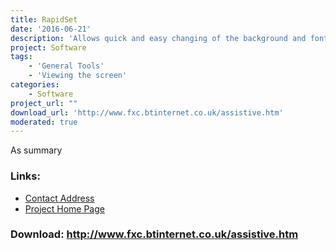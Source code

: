 ```yaml
---
title: RapidSet
date: '2016-06-21'
description: 'Allows quick and easy changing of the background and font colours, without having to go through the Screen Properties dialogs.'
project: Software
tags:
    - 'General Tools'
    - 'Viewing the screen'
categories:
    - Software
project_url: ""
download_url: 'http://www.fxc.btinternet.co.uk/assistive.htm'
moderated: true
---
```

As summary

### Links:
- <a href="mailto:fxc@btinternet.com">Contact Address</a>
- <a href="http://www.fxc.btinternet.co.uk/assistive.htm">Project Home Page</a>

### Download: http://www.fxc.btinternet.co.uk/assistive.htm 